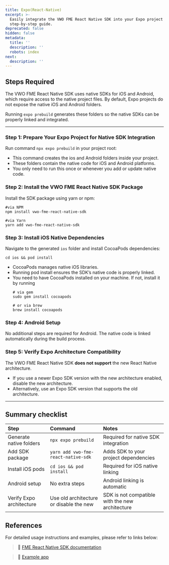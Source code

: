 ```yaml
---
title: Expo(React-Native)
excerpt: >-
  Easily integrate the VWO FME React Native SDK into your Expo project with this
  step-by-step guide.
deprecated: false
hidden: false
metadata:
  title: ''
  description: ''
  robots: index
next:
  description: ''
---
```

## Steps Required

The VWO FME React Native SDK uses native SDKs for iOS and Android, which require access to the native project files. By default, Expo projects do not expose the native iOS and Android folders.

Running `expo prebuild` generates these folders so the native SDKs can be properly linked and integrated.

***

### Step 1: Prepare Your Expo Project for Native SDK Integration

Run command `npx expo prebuild` in your project root:

* This command creates the ios and Android folders inside your project.
* These folders contain the native code for iOS and Android platforms.
* You only need to run this once or whenever you add or update native code.

### Step 2: Install the VWO FME React Native SDK Package

Install the SDK package using yarn or npm:

```text Bash
#via NPM
npm install vwo-fme-react-native-sdk

#via Yarn
yarn add vwo-fme-react-native-sdk
```

### Step 3: Install iOS Native Dependencies

Navigate to the generated `ios` folder and install CocoaPods dependencies:

```Text Bash
cd ios && pod install
```

* CocoaPods manages native iOS libraries.
* Running pod install ensures the SDK’s native code is properly linked.
* You need to have CocoaPods installed on your machine. If not, install it by running
  ```Text Bash
  # via gem
  sudo gem install cocoapods

  # or via brew
  brew install cocoapods
  ```

### Step 4: Android Setup

No additional steps are required for Android. The native code is linked automatically during the build process.

### Step 5: Verify Expo Architecture Compatibility

The VWO FME React Native SDK **does not support** the new React Native architecture.

* If you use a newer Expo SDK version with the new architecture enabled, disable the new architecture.
* Alternatively, use an Expo SDK version that supports the old architecture.

***

## Summary checklist

| Step                     | Command                                 | Notes                                           |
| :----------------------- | :-------------------------------------- | :---------------------------------------------- |
| Generate native folders  | `npx expo prebuild`                     | Required for native SDK integration             |
| Add SDK package          | `yarn add vwo-fme-react-native-sdk`     | Adds SDK to your project dependencies           |
| Install iOS pods         | `cd ios && pod install`                 | Required for iOS native linking                 |
| Android setup            | No extra steps                          | Android linking is automatic                    |
| Verify Expo architecture | Use old architecture or disable the new | SDK is not compatible with the new architecture |

## References

For detailed usage instructions and examples, please refer to links below:

> 📘 [FME React Native SDK documentation](https://developers.vwo.com/v2/docs/fme-react-native-initialization)

> 📘 [Example app](https://github.com/wingify/vwo-fme-examples/tree/master/react-native)